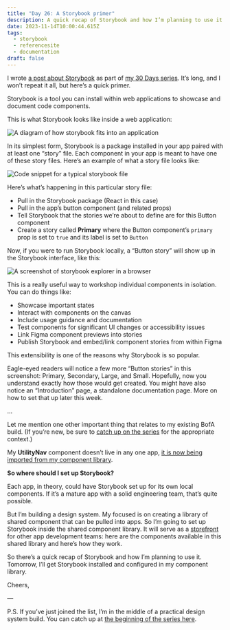 ```yaml
---
title: "Day 26: A Storybook primer"
description: A quick recap of Storybook and how I’m planning to use it in my design system.
date: 2023-11-14T10:00:44.615Z
tags:
  - storybook
  - referencesite
  - documentation
draft: false
---
```

I wrote [a post about Storybook](https://practicaldesignsystems.com/daily/let-s-talk-storybook/) as part of [my 30 Days series](https://practicaldesignsystems.com/30-days/). It’s long, and I won’t repeat it all, but here’s a quick primer.

Storybook is a tool you can install within web applications to showcase and document code components. 

This is what Storybook looks like inside a web application:

![A diagram of how storybook fits into an application](/assets/i/post-bofa-26-1.png)

In its simplest form, Storybook is a package installed in your app paired with at least one “story” file. Each component in your app is meant to have one of these story files. Here’s an example of what a story file looks like:

![Code snippet for a typical storybook file](/assets/i/post-bofa-26-2.png)

Here’s what’s happening in this particular story file:

* Pull in the Storybook package (React in this case)
* Pull in the app’s button component (and related props)
* Tell Storybook that the stories we’re about to define are for this Button component
* Create a story called **Primary** where the Button component’s `primary` prop is set to `true` and its label is set to `Button`

Now, if you were to run Storybook locally, a “Button story” will show up in the Storybook interface, like this: 

![A screenshot of storybook explorer in a browser](/assets/i/post-bofa-26-3.png)

This is a really useful way to workshop individual components in isolation. You can do things like: 

* Showcase important states
* Interact with components on the canvas
* Include usage guidance and documentation
* Test components for significant UI changes or accessibility issues
* Link Figma component previews into stories
* Publish Storybook and embed/link component stories from within Figma

This extensibility is one of the reasons why Storybook is so popular.

Eagle-eyed readers will notice a few more “Button stories” in this screenshot: Primary, Secondary, Large, and Small. Hopefully, now you understand exactly how those would get created. You might have also notice an “Introduction” page, a standalone documentation page. More on how to set that up later this week.

…

Let me mention one other important thing that relates to my existing BofA build. (If you’re new, be sure to [catch up on the series](https://practicaldesignsystems.com/daily/let-s-build-a-design-system/) for the appropriate context.)

My **UtilityNav** component doesn’t live in any one app, [it is now being imported from my component library](https://practicaldesignsystems.com/daily/day-22-import-a-component-into-the-origin-product/). 

**So where should I set up Storybook?** 

Each app, in theory, could have Storybook set up for its own local components. If it’s a mature app with a solid engineering team, that’s quite possible.

But I’m building a design system. My focused is on creating a library of shared component that can be pulled into apps. So I’m going to set up Storybook inside the shared component library. It will serve as a [storefront](https://bradfrost.com/blog/post/the-workshop-and-the-storefront/) for other app development teams: here are the components available in this shared library and here’s how they work.

So there’s a quick recap of Storybook and how I’m planning to use it. Tomorrow, I’ll get Storybook installed and configured in my component library.

Cheers,

—

P.S. If you’ve just joined the list, I’m in the middle of a practical design system build. You can catch up at [the beginning of the series here](https://practicaldesignsystems.com/daily/let-s-build-a-design-system/).